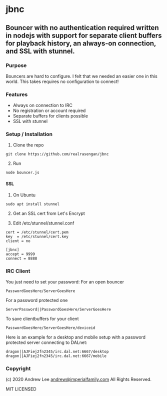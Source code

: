 # jbnc
## Bouncer with no authentication required written in nodejs with support for separate client buffers for playback history, an always-on connection, and SSL with stunnel.

### Purpose
Bouncers are hard to configure.  I felt that we needed an easier one in this world.  This takes requires no configuration to connect!

### Features
- Always on connection to IRC
- No registration or account required
- Separate buffers for clients possible
- SSL with stunnel

### Setup / Installation
1. Clone the repo
```
git clone https://github.com/realrasengan/jbnc
```

2. Run
```
node bouncer.js
```

#### SSL
1. On Ubuntu
```
sudo apt install stunnel
```

2. Get an SSL cert from Let's Encrypt

3. Edit /etc/stunnel/stunnel.conf
```
cert = /etc/stunnel/cert.pem
key  = /etc/stunnel/cert.key
client = no

[jbnc]
accept = 9999
connect = 8888
```

### IRC Client
You just need to set your password:
For an open bouncer
```
PasswordGoesHere/ServerGoesHere
```

For a password protected one
```
ServerPassword||PasswordGoesHere/ServerGoesHere
```

To save clientbuffers for your client
```
PasswordGoesHere/ServerGoesHere/deviceid
```

Here is an example for a desktop and mobile setup with a password protected server connecting to DALnet:
```
dragon||AJFiej2fn2345/irc.dal.net:6667/desktop
dragon||AJFiej2fn2345/irc.dal.net:6667/mobile
```

### Copyright
(c) 2020 Andrew Lee <andrew@imperialfamily.com>
All Rights Reserved.

MIT LICENSED
